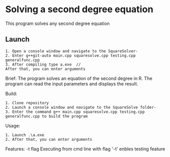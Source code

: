 # Solving a second degree equation

This program solves any second degree equation

## Launch
	1. Open a console window and navigate to the SquareSolver-
	2. Enter g++git-auto main.cpp squaresolve.cpp testing.cpp generalfunc.cpp
	3. After compiling type a.exe  //
	After that, you can enter arguments 

Brief:
	The program solves an equation of the second degree in R. 
	The program can read the input parameters and displays the result.

Build:

	1. Clone repository 
	2. Launch a console window and navigate to the SquareSolve folder-
	3. Enter the command g++ main.cpp squaresolve.cpp testing.cpp generalfunc.cpp to build the program 

Usage:
	
	1. Launch .\a.exe
	2. After that, you can enter arguments

Features:
	-t flag 
	Executing from cmd line with flag '-t' enbles testing feature


	
